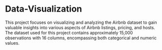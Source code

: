 # Data-Visualization
This project focuses on visualizing and analyzing the Airbnb dataset to gain valuable insights into various aspects of Airbnb listings, pricing, and hosts. The dataset used for this project contains approximately 15,000 observations with 16 columns, encompassing both categorical and numeric values.
